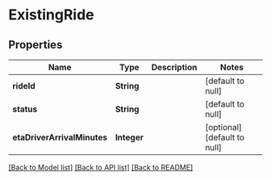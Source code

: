 # ExistingRide
## Properties

| Name | Type | Description | Notes |
|------------ | ------------- | ------------- | -------------|
| **rideId** | **String** |  | [default to null] |
| **status** | **String** |  | [default to null] |
| **etaDriverArrivalMinutes** | **Integer** |  | [optional] [default to null] |

[[Back to Model list]](../README.md#documentation-for-models) [[Back to API list]](../README.md#documentation-for-api-endpoints) [[Back to README]](../README.md)

